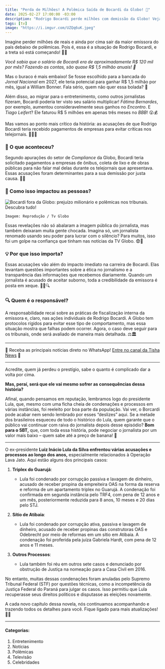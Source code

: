 ```yaml
---
title: "Perda de Milhões! A Polêmica Saída de Bocardi da Globo! 🚨"
date: 2025-02-27 17:00:00 -03:00
description: "Rodrigo Bocardi perde milhões com demissão da Globo! Veja os detalhes dessa novela!"
tags: [tv]
image: "https://i.imgur.com/UZQq6uK.jpeg"
---
```


Imagine perder milhões de reais e ainda por cima sair da maior emissora do país debaixo de polêmicas. Pois é, essa é a situação de Rodrigo Bocardi, e a treta só está começando! 😬🤑

*Você sabia que o salário de Bocardi era de aproximadamente R$ 120 mil por mês? Fazendo as contas, são quase R$ 1,5 milhão anuais! 💸*

Mas o buraco é mais embaixo! Se fosse escolhido para a bancada do *Jornal Nacional* em 2027, ele teria potencial para ganhar R$ 1,5 milhão por mês, igual a William Bonner. Fala sério, quem não quer essa bolada? 🤯

Além disso, ao migrar para o entretenimento, como outros jornalistas fizeram, Bocardi poderia ter visto seu salário multiplicar! *Fátima Bernardes*, por exemplo, aumentou consideravelmente seus ganhos no *Encontro*. E *Tiago Leifert*? Ele faturou R$ 5 milhões em apenas três meses no *BBB*! 😮💰

Mas vamos ao ponto mais crítico da história: as acusações de que Rodrigo Bocardi teria recebido pagamentos de empresas para evitar críticas nos telejornais. 🕵️‍♂️💼

### 🛑 O que aconteceu?

Segundo apurações do setor de *Compliance* da Globo, Bocardi teria solicitado pagamentos a empresas de ônibus, coleta de lixo e de obras públicas para não falar mal delas durante os telejornais que apresentava. Essas acusações foram determinantes para a sua demissão por justa causa. 🚫💵

### 🤯 Como isso impactou as pessoas?
![Bocardi fora da Globo: prejuízo milionário e polêmicas nos tribunais. Descubra tudo!](https://i.imgur.com/Ew8hK1i.jpeg)

    Imagem: Reprodução / Tv Globo

Essas revelações não só abalaram a imagem pública do jornalista, mas também deixaram muita gente chocada. Imagina só, um jornalista renomado usando seu poder para lucrar com o silêncio? Para muitos, isso foi um golpe na confiança que tinham nas notícias da TV Globo. 😨📰

### 💡 Por que isso importa?

Essas acusações vão além do impacto imediato na carreira de Bocardi. Elas levantam questões importantes sobre a ética no jornalismo e a transparência das informações que recebemos diariamente. Quando um jornalista é acusado de aceitar suborno, toda a credibilidade da emissora é posta em xeque. 🕵️‍♀️🔍

### 🔍 Quem é o responsável?

A responsabilidade recai sobre as práticas de fiscalização interna da emissora e, claro, nas ações individuais de Rodrigo Bocardi. A Globo tem protocolos rígidos para evitar esse tipo de comportamento, mas essa situação mostra que falhas podem ocorrer. Agora, o caso deve seguir para os tribunais, onde será avaliado de maneira mais detalhada. ⚖️🏛️

---

🌟 Receba as principais notícias direto no WhatsApp! [Entre no canal da Tisha News](./tisha-no-whatsapp.html) 📲

---

Acredite, quem já perdeu o prestígio, sabe o quanto é complicado dar a volta por cima.

**Mas, peraí, será que ele vai mesmo sofrer as consequências dessa história?**

Afinal, quando pensamos em reputação, lembramos logo do presidente Lula, que, mesmo com uma ficha cheia de condenações e processos em várias instâncias, foi reeleito por boa parte da população. Vai ver, o Borcardi pode acabar nem sendo lembrado por esses “deslizes” aqui. Se a metade dos brasileiros esqueceu de todo o histórico do Lula, quem garante que o público vai continuar com raiva do jornalista depois desse episódio? **Bom para o SBT,** que, com toda essa história, pode negociar o jornalista por um valor mais baixo – quem sabe até a preço de banana! 🍌

---

O ex-presidente **Luiz Inácio Lula da Silva enfrentou várias acusações e processos ao longo dos anos,** especialmente relacionados à Operação Lava Jato. Aqui estão alguns dos principais casos:

1. **Triplex do Guarujá**:
   - Lula foi condenado por corrupção passiva e lavagem de dinheiro, acusado de receber propina da empreiteira OAS na forma da reserva e reforma de um apartamento triplex no Guarujá. A condenação foi confirmada em segunda instância pelo TRF4, com pena de 12 anos e um mês, posteriormente reduzida para 8 anos, 10 meses e 20 dias pelo STJ.

2. **Sítio de Atibaia**:
   - Lula foi condenado por corrupção ativa, passiva e lavagem de dinheiro, acusado de receber propinas das construtoras OAS e Odebrecht por meio de reformas em um sítio em Atibaia. A condenação foi proferida pela juíza Gabriela Hardt, com pena de 12 anos e 11 meses.

3. **Outros Processos**:
   - Lula também foi réu em outros sete casos e denunciado por obstrução de Justiça na nomeação para a Casa Civil em 2016.

No entanto, muitas dessas condenações foram anuladas pelo Supremo Tribunal Federal (STF) por questões técnicas, como a incompetência da Justiça Federal do Paraná para julgar os casos. Isso permitiu que Lula recuperasse seus direitos políticos e disputasse as eleições novamente.

A cada novo capítulo dessa novela, nós continuamos acompanhando e trazendo todos os detalhes para você. Fique ligado para mais atualizações! 🚀✨

---

#### **Categorias:**
1. Entretenimento
2. Notícias
3. Polêmicas
4. Televisão
5. Celebridades
